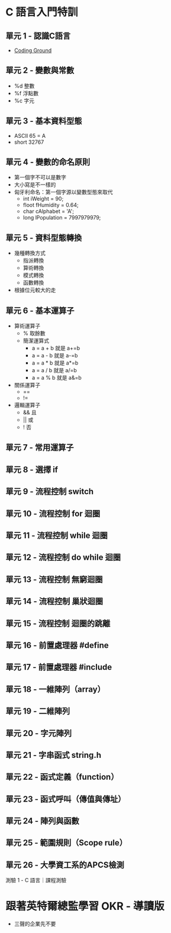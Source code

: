 

# C 語言入門特訓

## 單元 1 - 認識C語言
- [Coding Ground](https://www.tutorialspoint.com/codingground.htm)

## 單元 2 - 變數與常數
- %d 整數
- %f 浮點數
- %c 字元

## 單元 3 - 基本資料型態
- ASCII 65 = A
- short 32767

## 單元 4 - 變數的命名原則
- 第一個字不可以是數字
- 大小寫是不一樣的
- 匈牙利命名：第一個字源以變數型態來取代
    - int iWeight = 90;
    - floot fHumidity = 0.64;
    - char cAlphabet = 'A';
    - long lPopulation = 7997979979;

## 單元 5 - 資料型態轉換
- 幾種轉換方式
    - 指派轉換
    - 算術轉換
    - 模式轉換
    - 函數轉換
- 根據位元較大的走

## 單元 6 - 基本運算子
- 算術運算子
    - % 取餘數
    - 簡潔運算式
        - a = a + b 就是 a+=b
        - a = a - b 就是 a-=b
        - a = a * b 就是 a*=b
        - a = a / b 就是 a/=b
        - a = a % b 就是 a&=b
- 關係運算子
    - ==
    - !=
- 邏輯運算子
    - && 且
    - || 或
    - ! 否

## 單元 7 - 常用運算子

## 單元 8 - 選擇 if

## 單元 9 - 流程控制 switch

## 單元 10 - 流程控制 for 迴圈

## 單元 11 - 流程控制 while 迴圈

## 單元 12 - 流程控制 do while 迴圈

## 單元 13 - 流程控制 無窮迴圈

## 單元 14 - 流程控制 巢狀迴圈

## 單元 15 - 流程控制 迴圈的跳離

## 單元 16 - 前置處理器 #define

## 單元 17 - 前置處理器 #include

## 單元 18 - 一維陣列（array）

## 單元 19 - 二維陣列

## 單元 20 - 字元陣列

## 單元 21 - 字串函式 string.h

## 單元 22 - 函式定義（function）

## 單元 23 - 函式呼叫（傳值與傳址）

## 單元 24 - 陣列與函數

## 單元 25 - 範圍規則（Scope rule）

## 單元 26 - 大學資工系的APCS檢測

測驗 1 - C 語言｜課程測驗


# 跟著英特爾總監學習 OKR - 導讀版

- 三聲的企業先不要